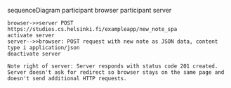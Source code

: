 sequenceDiagram
    participant browser
    participant server

    browser->>server POST https://studies.cs.helsinki.fi/exampleapp/new_note_spa
    activate server
    server-->>browser: POST request with new note as JSON data, content type i application/json
    deactivate server

    Note right of server: Server responds with status code 201 created. Server doesn't ask for redirect so browser stays on the same page and doesn't send additional HTTP requests.
